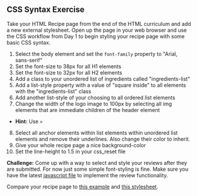 ## CSS Syntax Exercise

Take your HTML Recipe page from the end of the HTML curriculum and add a new external stylesheet. Open up the page in your web browser and use the CSS workflow from Day 1 to begin styling your recipe page with some basic CSS syntax.

1. Select the body element and set the `font-family` property to "Arial, sans-serif"
2. Set the font-size to 38px for all H1 elements
3. Set the font-size to 32px for all H2 elements
4. Add a class to your unordered list of ingredients called "ingredients-list"
5. Add a list-style property with a value of "square inside" to all elements with the "ingredients-list" class
6. Add another list-style of your choosing to all ordered list elements
7. Change the width of the logo image to 100px by selecting all img elements that are immediate children of the header element 
  * **Hint:** Use `>`
8. Select all anchor elements within list elements within unordered list elements and remove their underlines. Also change their color to inherit.
9. Give your whole recipe page a nice background-color
10. Set the line-height to 1.5 in your css_reset file

**Challenge:** Come up with a way to select and style your reviews after they are submitted. For now just some simple font-styling is fine. Make sure you have the latest [javascript file](../../assets/external_javascript_example.js) to implement the review functionality.

Compare your recipe page to [this example](./example.html) and [this stylesheet](../../assets/css_syntax.css).
